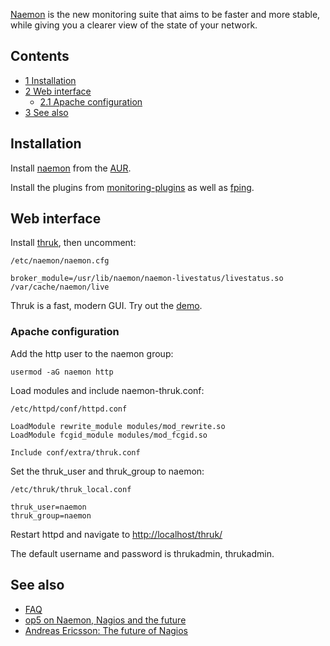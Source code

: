 [Naemon](http://www.naemon.org/) is the new monitoring suite that aims to be faster and more stable, while giving you a clearer view of the state of your network.

## Contents

*   [1 Installation](#Installation)
*   [2 Web interface](#Web_interface)
    *   [2.1 Apache configuration](#Apache_configuration)
*   [3 See also](#See_also)

## Installation

Install [naemon](https://aur.archlinux.org/packages/naemon/) from the [AUR](/index.php/AUR "AUR").

Install the plugins from [monitoring-plugins](https://www.archlinux.org/packages/?name=monitoring-plugins) as well as [fping](https://www.archlinux.org/packages/?name=fping).

## Web interface

Install [thruk](https://aur.archlinux.org/packages/thruk/), then uncomment:

 `/etc/naemon/naemon.cfg` 
```
broker_module=/usr/lib/naemon/naemon-livestatus/livestatus.so /var/cache/naemon/live

```

Thruk is a fast, modern GUI. Try out the [demo](https://demo.thruk.org/thruk/cgi-bin/login.cgi).

### Apache configuration

Add the http user to the naemon group:

```
usermod -aG naemon http

```

Load modules and include naemon-thruk.conf:

 `/etc/httpd/conf/httpd.conf` 
```
LoadModule rewrite_module modules/mod_rewrite.so                            
LoadModule fcgid_module modules/mod_fcgid.so 

Include conf/extra/thruk.conf

```

Set the thruk_user and thruk_group to naemon:

 `/etc/thruk/thruk_local.conf` 
```
thruk_user=naemon
thruk_group=naemon

```

Restart httpd and navigate to [http://localhost/thruk/](http://localhost/thruk/)

The default username and password is thrukadmin, thrukadmin.

## See also

*   [FAQ](http://www.naemon.org/documentation/faq/)
*   [op5 on Naemon, Nagios and the future](http://www.op5.com/blog/news/op5-naemon-nagios-future/)
*   [Andreas Ericsson: The future of Nagios](http://www.youtube.com/watch?v=YgbbyyNIiHc)